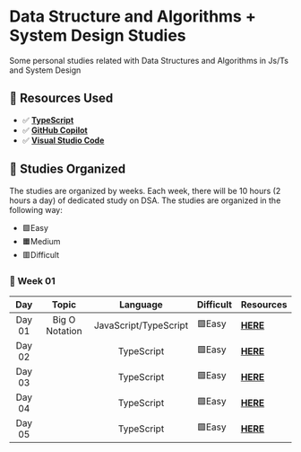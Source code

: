 # Data Structure and Algorithms + System Design Studies 

Some personal studies related with Data Structures and Algorithms in Js/Ts and System Design

## 🚀 Resources Used 

- ✅ **[TypeScript](https://www.typescriptlang.org/download)**
- ✅ **[GitHub Copilot](https://github.com/features/copilot)**
- ✅ **[Visual Studio Code](https://code.visualstudio.com/)**

## 📕 Studies Organized

The studies are organized by weeks. Each week, there will be 10 hours (2 hours a day) of dedicated study on DSA. The studies are organized in the following way:

* 🟩Easy 
* 🟧Medium
* 🟥Difficult 

### 📆 Week 01

|  Day   |     Topic      |       Language        | Difficult | Resources                       |
| :----: | :------------: | :-------------------: | --------- | ------------------------------- |
| Day 01 | Big O Notation | JavaScript/TypeScript | 🟩Easy     | **[HERE](./week-01/README.md)** |
| Day 02 |                |      TypeScript       | 🟩Easy     | **[HERE]()**                    |
| Day 03 |                |      TypeScript       | 🟩Easy     | **[HERE]()**                    |
| Day 04 |                |      TypeScript       | 🟩Easy     | **[HERE]()**                    |
| Day 05 |                |      TypeScript       | 🟩Easy     | **[HERE]()**                    |
			

